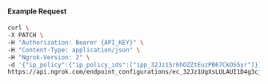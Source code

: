 <!-- Code generated for API Clients. DO NOT EDIT. -->

#### Example Request

```bash
curl \
-X PATCH \
-H "Authorization: Bearer {API_KEY}" \
-H "Content-Type: application/json" \
-H "Ngrok-Version: 2" \
-d '{"ip_policy":{"ip_policy_ids":["ipp_32Jz1Sr6hOZZtEuzPB67CkOS5yr"]}}' \
https://api.ngrok.com/endpoint_configurations/ec_32Jz1UgXsLULAUI1D4g3cjIK1cE
```
